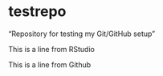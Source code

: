 # testrepo
“Repository for testing my Git/GitHub setup”

This is a line from RStudio

This is a line from Github
